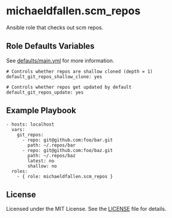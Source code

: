 michaeldfallen.scm_repos
========================

Ansible role that checks out scm repos.

Role Defaults Variables
-----------------------

See [defaults/main.yml](defaults/main.yml) for more information.


    # Controls whether repos are shallow cloned (depth = 1)
    default_git_repos_shallow_clone: yes

    # Controls whether repos get updated by default
    default_git_repos_update: yes

Example Playbook
----------------

    - hosts: localhost
      vars:
        git_repos:
          - repo: git@github.com:foo/bar.git
            path: ~/.repos/bar
          - repo: git@github.com:foo/baz.git
            path: ~/.repos/baz
            latest: no
            shallow: no
      roles:
        - { role: michaeldfallen.scm_repos }

License
-------

Licensed under the MIT License. See the [LICENSE](LICENSE) file for details.
